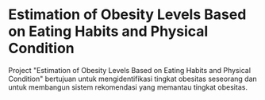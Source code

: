 # Estimation of Obesity Levels Based on Eating Habits and Physical Condition

Project "Estimation of Obesity Levels Based on Eating Habits and Physical Condition" bertujuan untuk mengidentifikasi tingkat obesitas seseorang dan untuk membangun sistem rekomendasi yang memantau tingkat obesitas.

```{tableofcontents}
```
